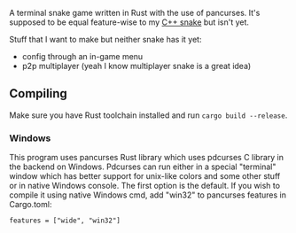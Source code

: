A terminal snake game written in Rust with the use of pancurses.
It's supposed to be equal feature-wise to my [C++ snake](https://github.com/GOKOP/snake) but isn't yet.

Stuff that I want to make but neither snake has it yet:
- config through an in-game menu
- p2p multiplayer (yeah I know multiplayer snake is a great idea)

## Compiling
Make sure you have Rust toolchain installed and run `cargo build --release`.

### Windows
This program uses pancurses Rust library which uses pdcurses C library in the backend on Windows.
Pdcurses can run either in a special "terminal" window which has better support for unix-like colors and some other stuff or in native Windows console.
The first option is the default. If you wish to compile it using native Windows cmd, add "win32" to pancurses features in Cargo.toml:
```
features = ["wide", "win32"]
```
